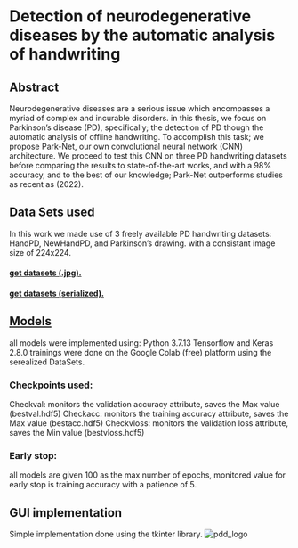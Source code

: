 # Detection of neurodegenerative diseases by the automatic analysis of handwriting

## Abstract
Neurodegenerative diseases are a serious issue which encompasses a myriad of complex and incurable disorders. in this thesis, we focus on Parkinson’s disease (PD), specifically; the detection of PD though the automatic analysis of offline handwriting. To accomplish this task; we propose Park-Net, our own convolutional neural network (CNN) architecture. We proceed to test this CNN on three PD handwriting datasets before comparing the results to state-of-the-art works, and with a 98% accuracy, and to the best of our knowledge; Park-Net outperforms studies as recent as (2022).

## Data Sets used
In this work we made use of 3 freely available PD handwriting datasets: HandPD,
NewHandPD, and Parkinson’s drawing. with a consistant image size of 224x224.
 #### [get datasets (.jpg).](https://drive.google.com/drive/folders/1cU4ucbJW76xo5Eyo1DCIQHk0I2w1fse9?usp=sharing)
 #### [get datasets (serialized).](https://drive.google.com/drive/folders/1QAF8T_fkaqO8TGL3ilZqVIHVCOf52fHh?usp=sharing)

## [Models](https://drive.google.com/drive/folders/1PNGYk7iuq0CRqzqZsrMboHH7JBsVLDTV?usp=sharing)
all models were implemented using:
 Python 3.7.13 
 Tensorflow and Keras 2.8.0
trainings were done on the Google Colab (free) platform using the serealized DataSets.

### Checkpoints used:
 Checkval: monitors the validation accuracy attribute, saves the Max value (bestval.hdf5)
 Checkacc: monitors the training accuracy attribute, saves the Max value (bestacc.hdf5)
 Checkvloss: monitors the validation loss attribute, saves the Min value (bestvloss.hdf5)

### Early stop:
all models are given 100 as the max number of epochs,
monitored value for early stop is training accuracy with a patience of 5.

## GUI implementation
Simple implementation done using the tkinter library.
![pdd_logo](https://user-images.githubusercontent.com/71077535/192288233-a37a5a0d-3668-491d-9a09-d5b152159554.png)
